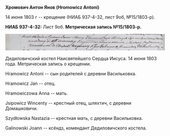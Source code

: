 **Хромович Антон Янов (Hromowicz Antoni)**

14 июня 1803 г -- крещение (НИАБ 937-4-32, лист 9об, №15/1803-р).

**НИАБ 937-4-32:** Лист 9об. **Метрическая запись №15/1803-р.**

![](./media/36d3ded84f4b89faefb4d6f2844ac6121b1ddccd.png)

Дедиловичский костел Наисвятейшего Сердца Иисуса. 14 июня 1803 года.
Метрическая запись о крещении.

Hramowicz Antoni -- сын родителей с деревни Васильковка.

Hramowicz Jan -- отец.

Hramowiczowa Anna -- мать.

Jsipowicz Wincenty -- крестный отец, шляхтич, с деревни Домашковичи.

Szydłowska Nastazia -- крестная мать, с деревни Васильковка.

Galinowski Joann -- ксёндз, комендант Дедиловичского костела.
